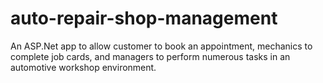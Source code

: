 # auto-repair-shop-management
An ASP.Net app to allow customer to book an appointment, mechanics to complete job cards, and managers to perform numerous tasks in an automotive workshop environment.
